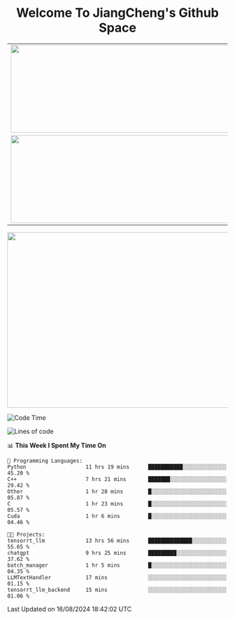 <h1 align="center">Welcome To JiangCheng's Github Space</h1>

<table align="center" frame="void" rules="none" >
  <tr>
    <td>
      <div align="center"> <img height="200px" width="500px"  src="https://github-readme-stats.vercel.app/api?username=thisjiang&hide_title=true&hide_border=true&layout=compact&show_icons=trueline_height=21&text_color=000&icon_color=000&bg_color=0,ea6161,ffc64d,fffc4d,52fa5a&theme=graywhite" /> </div>
    </td>
    <td>
      <div align="center"> <img height="200px" width="500px" src="https://github-readme-stats.vercel.app/api/top-langs/?username=thisjiang&hide_title=true&hide_border=true&layout=compact&langs_count=6&text_color=000&icon_color=fff&bg_color=0,52fa5a,4dfcff,c64dff&theme=graywhite" /> </div>
    </td>
  </tr>
  <tr>
    <td>
      <div align="center"> <img height="200px" width="500px" src="https://github-readme-streak-stats.herokuapp.com/?user=thisjiang&hide_title=true&hide_border=true&layout=compact&langs_count=6" /> </div>
    </td>
    <td>
      <div align="center"> 
      <a href="https://github.com/" target="_blank"><img style="margin: 10px" src="https://profilinator.rishav.dev/skills-assets/git-scm-icon.svg" alt="Git" height="50" /></a>  
      <a href="https://www.linux.org/" target="_blank"><img style="margin: 10px" src="https://profilinator.rishav.dev/skills-assets/linux-original.svg" alt="Linux" height="50" /></a>  
      <a href="https://www.gnu.org/software/bash/" target="_blank"><img style="margin: 10px" src="https://profilinator.rishav.dev/skills-assets/gnu_bash-icon.svg" alt="Bash" height="50" /></a>  
      </div>
    </td>
  </tr>
</table>

<div align="center"> <img height="400px" width="1000px" src="https://github-readme-activity-graph.cyclic.app/graph?username=thisjiang&theme=react&hide_title=true&hide_border=true&layout=compact&langs_count=6" /> </div></td>

<!--START_SECTION:waka-->
![Code Time](http://img.shields.io/badge/Code%20Time-1%2C631%20hrs%2045%20mins-blue)

![Lines of code](https://img.shields.io/badge/From%20Hello%20World%20I%27ve%20Written-218.2%20thousand%20lines%20of%20code-blue)

📊 **This Week I Spent My Time On** 

```text
💬 Programming Languages: 
Python                   11 hrs 19 mins      ███████████░░░░░░░░░░░░░░   45.20 % 
C++                      7 hrs 21 mins       ███████░░░░░░░░░░░░░░░░░░   29.42 % 
Other                    1 hr 28 mins        █░░░░░░░░░░░░░░░░░░░░░░░░   05.87 % 
C                        1 hr 23 mins        █░░░░░░░░░░░░░░░░░░░░░░░░   05.57 % 
Cuda                     1 hr 6 mins         █░░░░░░░░░░░░░░░░░░░░░░░░   04.46 % 

🐱‍💻 Projects: 
tensorrt_llm             13 hrs 56 mins      ██████████████░░░░░░░░░░░   55.65 % 
chatgpt                  9 hrs 25 mins       █████████░░░░░░░░░░░░░░░░   37.62 % 
batch_manager            1 hr 5 mins         █░░░░░░░░░░░░░░░░░░░░░░░░   04.35 % 
LLMTextHandler           17 mins             ░░░░░░░░░░░░░░░░░░░░░░░░░   01.15 % 
tensorrt_llm_backend     15 mins             ░░░░░░░░░░░░░░░░░░░░░░░░░   01.06 % 
```


 Last Updated on 16/08/2024 18:42:02 UTC
<!--END_SECTION:waka-->
